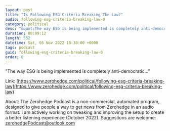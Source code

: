 ```yaml
---
layout: post
title: "Is Following ESG Criteria Breaking The Law?"
audio: following-esg-criteria-breaking-law-0
category: political
desc: "&quot;The way ESG is being implemented is completely anti-democratic...&quot;"
duration: 00:09:12
length: 552
datetime: Sat, 05 Nov 2022 18:30:00 +0000
tags: podcast
guid: following-esg-criteria-breaking-law-0
order: 0
---
```

&quot;The way ESG is being implemented is completely anti-democratic...&quot;

Link: [https://www.zerohedge.com/political/following-esg-criteria-breaking-law](https://www.zerohedge.com/political/following-esg-criteria-breaking-law)

About: The Zerohedge Podcast is a non-commercial, automated program, designed to give people a way to get news from Zerohedge in an audio format.  I am actively working on tweaking and improving the setup to create a better listening experience (October 2022).  Suggestions are welcome: [zerohedgePodcast@outlook.com](mailto:zerohedgePodcast@outlook.com)